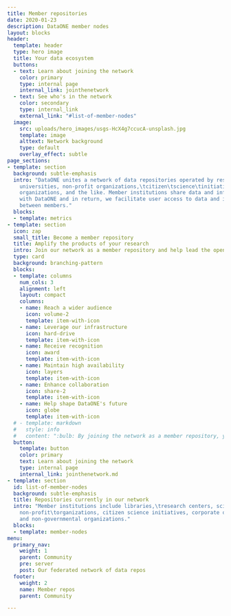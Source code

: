 ```yaml
---
title: Member repositories
date: 2020-01-23
description: DataONE member nodes
layout: blocks
header:
  template: header
  type: hero image
  title: Your data ecosystem
  buttons:
  - text: Learn about joining the network
    color: primary
    type: internal page
    internal_link: jointhenetwork
  - text: See who's in the network
    color: secondary
    type: internal_link
    external_link: "#list-of-member-nodes"
  image:
    src: uploads/hero_images/usgs-HcX4g7ccucA-unsplash.jpg
    template: image
    alttext: Network background
    type: default
    overlay_effect: subtle
page_sections:
- template: section
  background: subtle-emphasis
  intro: "DataONE unites a network of data repositories operated by research centers,
    universities, non-profit organizations,\tcitizen\tscience\tinitiatives, government\tand\tnon-government
    organizations, and the like. Member institutions share data and infrastructure
    with DataONE and in return, we facilitate user access to data and interoperability
    between members."
  blocks:
  - template: metrics
- template: section
  icon: zap
  small_title: Become a member repository
  title: Amplify the products of your research
  intro: Join our network as a member repository and help lead the open data movement! Becoming a member repository is free an open to all types of organizations. [Contact us](/contact/) to get started, or [learn more](/jointhenetwork/).
  type: card
  background: branching-pattern
  blocks:
  - template: columns
    num_cols: 3
    alignment: left
    layout: compact
    columns:
    - name: Reach a wider audience
      icon: volume-2
      template: item-with-icon
    - name: Leverage our infrastructure
      icon: hard-drive
      template: item-with-icon
    - name: Receive recognition
      icon: award
      template: item-with-icon
    - name: Maintain high availability
      icon: layers
      template: item-with-icon
    - name: Enhance collaboration
      icon: share-2
      template: item-with-icon
    - name: Help shape DataONE's future
      icon: globe
      template: item-with-icon
  # - template: markdown
  #   style: info
  #   content: ":bulb: By joining the network as a member repository, you automatically become part of the [the DataONE Community](/meetings/), where you can help shape the future of DataONE and join our annual community meetings. The community is open to all individuals and organizations, regardless of membership in the network. Learn about all the ways to [participate](/participate/)."
  button:
    template: button
    color: primary
    text: Learn about joining the network
    type: internal page
    internal_link: jointhenetwork.md
- template: section
  id: list-of-member-nodes
  background: subtle-emphasis
  title: Repositories currently in our network
  intro: "Member institutions include libraries,\tresearch centers, scientific consortia,\tuniversities,\tmuseums,
    non-profit\torganizations, citizen science initiatives, corporate divisions and\tgovernmental
    and non-governmental organizations."
  blocks:
  - template: member-nodes
menu:
  primary_nav:
    weight: 1
    parent: Community
    pre: server
    post: Our federated network of data repos
  footer:
    weight: 2
    name: Member repos
    parent: Community

---
```

